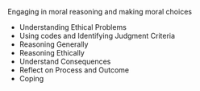 Engaging in moral reasoning and making moral choices

 - Understanding Ethical Problems
 - Using codes and Identifying Judgment Criteria
 - Reasoning Generally
 - Reasoning Ethically
 - Understand Consequences
 - Reflect on Process and Outcome
 - Coping
